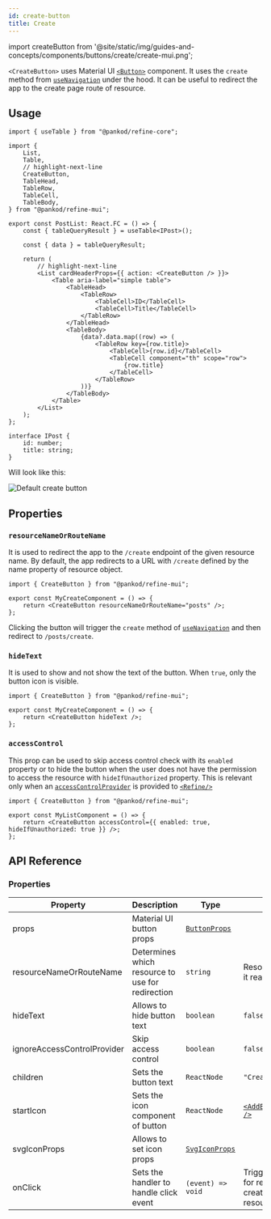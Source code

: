 ```yaml
---
id: create-button
title: Create
---
```


import createButton from '@site/static/img/guides-and-concepts/components/buttons/create/create-mui.png';

`<CreateButton>` uses Material UI [`<Button>`](https://mui.com/material-ui/react-button/) component. It uses the `create` method from [`useNavigation`](/api-reference/core/hooks/navigation/useNavigation.md) under the hood. It can be useful to redirect the app to the create page route of resource.

## Usage

```tsx title="src/pages/posts/list.tsx"
import { useTable } from "@pankod/refine-core";

import {
    List,
    Table,
    // highlight-next-line
    CreateButton,
    TableHead,
    TableRow,
    TableCell,
    TableBody,
} from "@pankod/refine-mui";

export const PostList: React.FC = () => {
    const { tableQueryResult } = useTable<IPost>();

    const { data } = tableQueryResult;

    return (
        // highlight-next-line
        <List cardHeaderProps={{ action: <CreateButton /> }}>
            <Table aria-label="simple table">
                <TableHead>
                    <TableRow>
                        <TableCell>ID</TableCell>
                        <TableCell>Title</TableCell>
                    </TableRow>
                </TableHead>
                <TableBody>
                    {data?.data.map((row) => (
                        <TableRow key={row.title}>
                            <TableCell>{row.id}</TableCell>
                            <TableCell component="th" scope="row">
                                {row.title}
                            </TableCell>
                        </TableRow>
                    ))}
                </TableBody>
            </Table>
        </List>
    );
};

interface IPost {
    id: number;
    title: string;
}
```

Will look like this:

<div class="img-container">
    <div class="window">
        <div class="control red"></div>
        <div class="control orange"></div>
        <div class="control green"></div>
    </div>
    <img src={createButton} alt="Default create button" />
</div>

## Properties

### `resourceNameOrRouteName`

It is used to redirect the app to the `/create` endpoint of the given resource name. By default, the app redirects to a URL with `/create` defined by the name property of resource object.

```tsx
import { CreateButton } from "@pankod/refine-mui";

export const MyCreateComponent = () => {
    return <CreateButton resourceNameOrRouteName="posts" />;
};
```

Clicking the button will trigger the `create` method of [`useNavigation`](/api-reference/core/hooks/navigation/useNavigation.md) and then redirect to `/posts/create`.

### `hideText`

It is used to show and not show the text of the button. When `true`, only the button icon is visible.

```tsx
import { CreateButton } from "@pankod/refine-mui";

export const MyCreateComponent = () => {
    return <CreateButton hideText />;
};
```

### `accessControl`

This prop can be used to skip access control check with its `enabled` property or to hide the button when the user does not have the permission to access the resource with `hideIfUnauthorized` property. This is relevant only when an [`accessControlProvider`](/api-reference/core/providers/accessControl-provider.md) is provided to [`<Refine/>`](/api-reference/core/components/refine-config.md)

```tsx
import { CreateButton } from "@pankod/refine-mui";

export const MyListComponent = () => {
    return <CreateButton accessControl={{ enabled: true, hideIfUnauthorized: true }} />;
};
```

## API Reference

### Properties

| Property                    | Description                                      | Type                                                              | Default                                                                                                                       |
| --------------------------- | ------------------------------------------------ | ----------------------------------------------------------------- | ----------------------------------------------------------------------------------------------------------------------------- |
| props                       | Material UI button props                         | [`ButtonProps`](https://mui.com/material-ui/api/button/)          |
| resourceNameOrRouteName     | Determines which resource to use for redirection | `string`                                                          | Resource name that it reads from route                                                                                        |
| hideText                    | Allows to hide button text                       | `boolean`                                                         | `false`                                                                                                                       |
| ignoreAccessControlProvider | Skip access control                              | `boolean`                                                         | `false`                                                                                                                       |
| children                    | Sets the button text                             | `ReactNode`                                                       | `"Create"`                                                                                                                    |
| startIcon                   | Sets the icon component of button                | `ReactNode`                                                       | [`<AddBoxOutlinedIcon />`](https://mui.com/material-ui/material-icons/?query=add+box&theme=Outlined&selected=AddBoxOutlined/) |
| svgIconProps                | Allows to set icon props                         | [`SvgIconProps`](https://mui.com/material-ui/api/svg-icon/#props) |                                                                                                                               |
| onClick                     | Sets the handler to handle click event           | `(event) => void`                                                 | Triggers navigation for redirect to the create page of resource                                                               |
